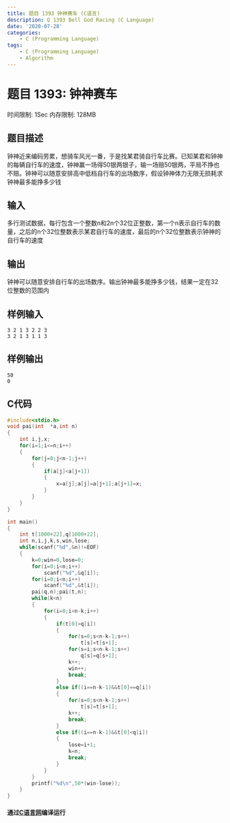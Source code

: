 ```yaml
---
title: 题目 1393 钟神赛车 (C语言)
description: Q 1393 Bell God Racing (C Language)
date: '2020-07-28'
categories:
    - C (Programming Language)
tags:
    - C (Programming Language)
    - Algorithm
---
```


# 题目 1393: 钟神赛车
时间限制: 1Sec 内存限制: 128MB
## 题目描述
钟神近来编码劳累，想骑车风光一番，于是找某君骑自行车比赛。已知某君和钟神的每辆自行车的速度，钟神赢一场得50银两银子，输一场赔50银两，平局不挣也不赔。钟神可以随意安排高中低档自行车的出场数序，假设钟神体力无限无损耗求钟神最多能挣多少钱
## 输入
多行测试数据，每行包含一个整数n和2n个32位正整数，第一个n表示自行车的数量，之后的n个32位整数表示某君自行车的速度，最后的n个32位整数表示钟神的自行车的速度
## 输出
钟神可以随意安排自行车的出场数序。输出钟神最多能挣多少钱，结果一定在32位整数的范围内
## 样例输入
```
3 2 1 3 2 2 3
3 2 1 3 1 1 3
```
## 样例输出
```
50
0
```
## C代码
```c
#include<stdio.h>  
void pai(int  *a,int n)
{
	int i,j,x;
	for(i=1;i<=n;i++)
	{
		for(j=0;j<n-1;j++)
		{
			if(a[j]<a[j+1])
			{
				x=a[j];a[j]=a[j+1];a[j+1]=x;
			}
		}
	} 
}

int main()  
{  
	int t[1000+22],q[1000+22]; 
    int n,i,j,k,s,win,lose;  
    while(scanf("%d",&n)!=EOF)  
    {  
		k=0;win=0,lose=0;  
        for(i=0;i<n;i++)
			scanf("%d",&q[i]);
        for(i=0;i<n;i++)
			scanf("%d",&t[i]);  
        pai(q,n);pai(t,n);
		while(k<n)
		{
			for(i=0;i<n-k;i++)
			{
				if(t[0]>q[i])
				{
					for(s=0;s<n-k-1;s++)
						t[s]=t[s+1];
					for(s=i;s<n-k-1;s++)
						q[s]=q[s+1];
					k++;
					win++;
					break;
				}
				else if((i==n-k-1)&&t[0]==q[i])
				{
					for(s=0;s<n-k-1;s++)
						t[s]=t[s+1];
					k++;
					break;
				}
				else if((i==n-k-1)&&t[0]<q[i])
				{
					lose=i+1;
					k=n;
					break;
				}
			}
		}
		printf("%d\n",50*(win-lose));  
    }
}
```
#### 通过[C语言网](https://www.dotcpp.com/)编译运行